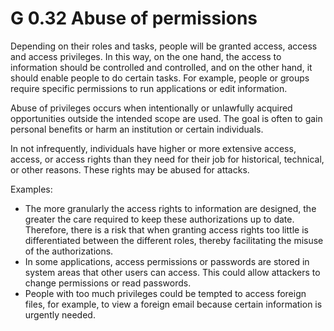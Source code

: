 G 0.32 Abuse of permissions
====================================

Depending on their roles and tasks, people will be granted access, access and access privileges. In this way, on the one hand, the access to information should be controlled and controlled, and on the other hand, it should enable people to do certain tasks. For example, people or groups require specific permissions to run applications or edit information.

Abuse of privileges occurs when intentionally or unlawfully acquired opportunities outside the intended scope are used. The goal is often to gain personal benefits or harm an institution or certain individuals.

In not infrequently, individuals have higher or more extensive access, access, or access rights than they need for their job for historical, technical, or other reasons. These rights may be abused for attacks.

Examples:

* The more granularly the access rights to information are designed, the greater the care required to keep these authorizations up to date. Therefore, there is a risk that when granting access rights too little is differentiated between the different roles, thereby facilitating the misuse of the authorizations.
* In some applications, access permissions or passwords are stored in system areas that other users can access. This could allow attackers to change permissions or read passwords.
* People with too much privileges could be tempted to access foreign files, for example, to view a foreign email because certain information is urgently needed.
